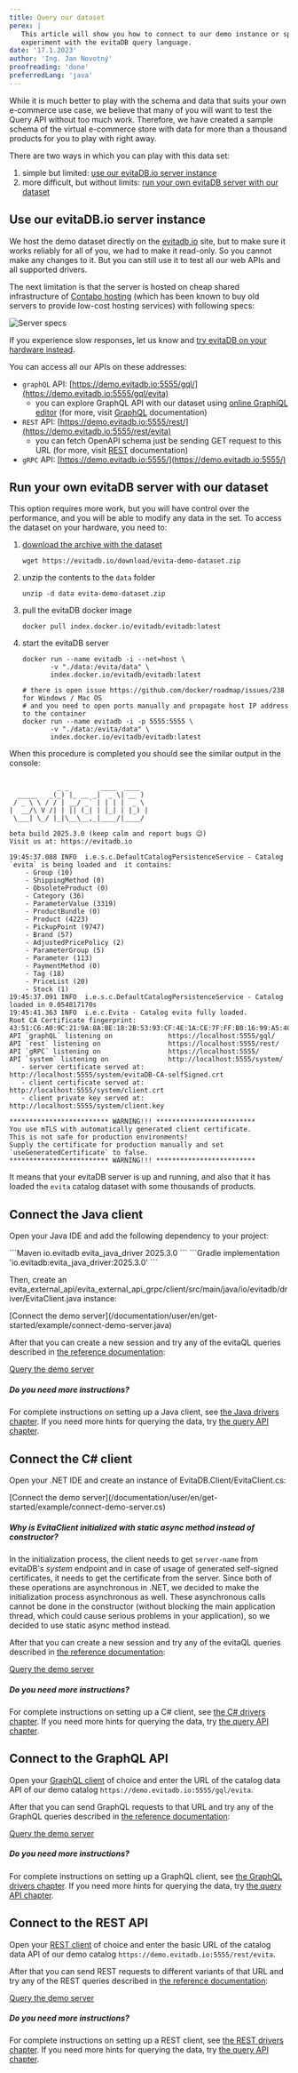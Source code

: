 ```yaml
---
title: Query our dataset
perex: |
   This article will show you how to connect to our demo instance or spin up a demo instance on your own hardware and
   experiment with the evitaDB query language.
date: '17.1.2023'
author: 'Ing. Jan Novotný'
proofreading: 'done'
preferredLang: 'java'
---
```


While it is much better to play with the schema and data that suits your own e-commerce use case, we believe that
many of you will want to test the Query API without too much work. Therefore, we have created a sample schema of
the virtual e-commerce store with data for more than a thousand products for you to play with right away.

There are two ways in which you can play with this data set:

1. simple but limited: [use our evitaDB.io server instance](#use-our-evitadbio-server-instance)
2. more difficult, but without limits: [run your own evitaDB server with our dataset](#run-your-own-evitadb-server-with-our-dataset)

## Use our evitaDB.io server instance

We host the demo dataset directly on the [evitadb.io](https://evitadb.io) site, but to make sure it works reliably for
all of you, we had to make it read-only. So you cannot make any changes to it. But you can still use it to test all our
web APIs and all supported drivers.

The next limitation is that the server is hosted on cheap shared infrastructure of
[Contabo hosting](https://contabo.com/en/vps/) (which has been known to buy old servers to provide low-cost hosting
services) with following specs:

![Server specs](assets/contabo-hosting.png)

If you experience slow responses, let us know and
[try evitaDB on your hardware instead](#run-your-own-evitadb-server-with-our-dataset).

You can access all our APIs on these addresses:

- `graphQL` API: [https://demo.evitadb.io:5555/gql/](https://demo.evitadb.io:5555/gql/evita)
   - you can explore GraphQL API with our dataset using [online GraphiQL editor](https://cloud.hasura.io/public/graphiql?endpoint=https%3A%2F%2Fdemo.evitadb.io%3A5555%2Fgql%2Fevita) (for more, visit [GraphQL](../use/connectors/graphql.md) documentation)
- `REST` API: [https://demo.evitadb.io:5555/rest/](https://demo.evitadb.io:5555/rest/evita)
   - you can fetch OpenAPI schema just be sending GET request to this URL (for more, visit [REST](../use/connectors/rest.md) documentation)
- `gRPC` API: [https://demo.evitadb.io:5555/](https://demo.evitadb.io:5555/)

## Run your own evitaDB server with our dataset

This option requires more work, but you will have control over the performance, and you will be able to modify any data
in the set. To access the dataset on your hardware, you need to:

1. [download the archive with the dataset](https://evitadb.io/download/evita-demo-dataset.zip)
   ```shell
   wget https://evitadb.io/download/evita-demo-dataset.zip
   ```

2. unzip the contents to the `data` folder
   ```shell
   unzip -d data evita-demo-dataset.zip
   ```

3. pull the evitaDB docker image
   ```shell
   docker pull index.docker.io/evitadb/evitadb:latest
   ```
4. start the evitaDB server
   ```shell
   docker run --name evitadb -i --net=host \          
          -v "./data:/evita/data" \
          index.docker.io/evitadb/evitadb:latest

   # there is open issue https://github.com/docker/roadmap/issues/238 for Windows / Mac OS
   # and you need to open ports manually and propagate host IP address to the container
   docker run --name evitadb -i -p 5555:5555 \        
          -v "./data:/evita/data" \
          index.docker.io/evitadb/evitadb:latest
   ```

When this procedure is completed you should see the similar output in the console:

```plain

            _ _        ____  ____
  _____   _(_) |_ __ _|  _ \| __ )
 / _ \ \ / / | __/ _` | | | |  _ \
|  __/\ V /| | || (_| | |_| | |_) |
 \___| \_/ |_|\__\__,_|____/|____/

beta build 2025.3.0 (keep calm and report bugs 😉)
Visit us at: https://evitadb.io

19:45:37.088 INFO  i.e.s.c.DefaultCatalogPersistenceService - Catalog `evita` is being loaded and  it contains:
	- Group (10)
	- ShippingMethod (0)
	- ObsoleteProduct (0)
	- Category (36)
	- ParameterValue (3319)
	- ProductBundle (0)
	- Product (4223)
	- PickupPoint (9747)
	- Brand (57)
	- AdjustedPricePolicy (2)
	- ParameterGroup (5)
	- Parameter (113)
	- PaymentMethod (0)
	- Tag (18)
	- PriceList (20)
	- Stock (1)
19:45:37.091 INFO  i.e.s.c.DefaultCatalogPersistenceService - Catalog loaded in 0.054817170s
19:45:41.363 INFO  i.e.c.Evita - Catalog evita fully loaded.
Root CA Certificate fingerprint:        43:51:C6:A0:9C:21:9A:8A:BE:18:2B:53:93:CF:4E:1A:CE:7F:FF:B0:16:99:A5:4C:22:52:25:09:72:6F:5C:E3
API `graphQL` listening on              https://localhost:5555/gql/
API `rest` listening on                 https://localhost:5555/rest/
API `gRPC` listening on                 https://localhost:5555/
API `system` listening on               http://localhost:5555/system/
   - server certificate served at:      http://localhost:5555/system/evitaDB-CA-selfSigned.crt
   - client certificate served at:      http://localhost:5555/system/client.crt
   - client private key served at:      http://localhost:5555/system/client.key

************************* WARNING!!! *************************
You use mTLS with automatically generated client certificate.
This is not safe for production environments!
Supply the certificate for production manually and set `useGeneratedCertificate` to false.
************************* WARNING!!! *************************
```

It means that your evitaDB server is up and running, and also that it has loaded the `evita` catalog dataset with some
thousands of products.

<LS to="e,j">

## Connect the Java client

Open your Java IDE and add the following dependency to your project:

<CodeTabs>
<CodeTabsBlock>
```Maven
<dependency>
    <groupId>io.evitadb</groupId>
    <artifactId>evita_java_driver</artifactId>
    <version>2025.3.0</version>
</dependency>
```
</CodeTabsBlock>
<CodeTabsBlock>
```Gradle
implementation 'io.evitadb:evita_java_driver:2025.3.0'
```
</CodeTabsBlock>
</CodeTabs>

Then, create an <SourceClass>evita_external_api/evita_external_api_grpc/client/src/main/java/io/evitadb/driver/EvitaClient.java</SourceClass>
instance:

<SourceCodeTabs langSpecificTabOnly local>
[Connect the demo server](/documentation/user/en/get-started/example/connect-demo-server.java)
</SourceCodeTabs>

After that you can create a new session and try any of the evitaQL queries described in
[the reference documentation](../query/basics.md):

<SourceCodeTabs requires="evita_functional_tests/src/test/resources/META-INF/documentation/evitaql-init.java" langSpecificTabOnly>

[Query the demo server](/documentation/user/en/get-started/example/query-demo-server.java)
</SourceCodeTabs>

<Note type="info">

<NoteTitle toggles="true">

##### Do you need more instructions?

</NoteTitle>

For complete instructions on setting up a Java client, see [the Java drivers chapter](../use/connectors/java.md).
If you need more hints for querying the data, try [the query API chapter](../use/query-api.md).

</Note>

</LS>

<LS to="c">

## Connect the C# client

Open your .NET IDE and create an instance of <SourceClass>EvitaDB.Client/EvitaClient.cs</SourceClass>:

<SourceCodeTabs langSpecificTabOnly local>
[Connect the demo server](/documentation/user/en/get-started/example/connect-demo-server.cs)
</SourceCodeTabs>

<Note type="info">

<NoteTitle toggles="true">

##### Why is EvitaClient initialized with static async method instead of constructor?

</NoteTitle>

In the initialization process, the client needs to get `server-name` from evitaDB's *system* endpoint and in case of
usage of generated self-signed certificates, it needs to get the certificate from the server. Since both of these operations
are asynchronous in .NET, we decided to make the initialization process asynchronous as well. These asynchronous calls
cannot be done  in the constructor (without blocking the main application thread, which could cause serious problems in
your application), so we decided to use static async method instead.
</Note>

After that you can create a new session and try any of the evitaQL queries described in
[the reference documentation](../query/basics.md):

<SourceCodeTabs requires="/documentation/user/en/get-started/example/connect-demo-server.java" langSpecificTabOnly>

[Query the demo server](/documentation/user/en/get-started/example/query-demo-server.cs)
</SourceCodeTabs>

<Note type="info">

<NoteTitle toggles="true">

##### Do you need more instructions?

</NoteTitle>

For complete instructions on setting up a C# client, see [the C# drivers chapter](../use/connectors/c-sharp.md).
If you need more hints for querying the data, try [the query API chapter](../use/query-api.md).
</Note>

</LS>

<LS to="g">

## Connect to the GraphQL API

Open your [GraphQL client](../use/connectors/graphql.md#recommended-ides) of choice and enter
the URL of the catalog data API of our demo catalog `https://demo.evitadb.io:5555/gql/evita`.

After that you can send GraphQL requests to that URL and try any of the GraphQL queries described in
[the reference documentation](../query/basics.md):

<SourceCodeTabs langSpecificTabOnly>

[Query the demo server](/documentation/user/en/get-started/example/query-demo-server.graphql)
</SourceCodeTabs>

<Note type="info">

<NoteTitle toggles="true">

##### Do you need more instructions?

</NoteTitle>

For complete instructions on setting up a GraphQL client, see [the GraphQL drivers chapter](../use/connectors/graphql.md).
If you need more hints for querying the data, try [the query API chapter](../use/query-api.md).

</Note>

</LS>

<LS to="r">

## Connect to the REST API

Open your [REST client](../use/connectors/rest.md#recommended-ides) of choice and enter
the basic URL of the catalog data API of our demo catalog `https://demo.evitadb.io:5555/rest/evita`.

After that you can send REST requests to different variants of that URL and try any of the REST queries described in
[the reference documentation](../query/basics.md):

<SourceCodeTabs langSpecificTabOnly>

[Query the demo server](/documentation/user/en/get-started/example/query-demo-server.rest)
</SourceCodeTabs>

<Note type="info">

<NoteTitle toggles="true">

##### Do you need more instructions?

</NoteTitle>

For complete instructions on setting up a REST client, see [the REST drivers chapter](../use/connectors/rest.md).
If you need more hints for querying the data, try [the query API chapter](../use/query-api.md).

</Note>

</LS>
